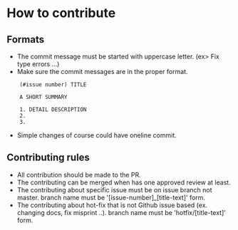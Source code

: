 # How to contribute

## Formats

* The commit message must be started with uppercase letter. (ex> Fix type errors ...)
* Make sure the commit messages are in the proper format.

```
    (#issue number) TITLE

    A SHORT SUMMARY

    1. DETAIL DESCRIPTION
    2. 
    3.
``` 
* Simple changes of course could have oneline commit.

## Contributing rules

* All contribution should be made to the PR.
* The contributing can be merged when has one approved review at least.
* The contributing about specific issue must be on issue branch not master. branch name must be '[issue-number]_[title-text]' form.
* The contributing about hot-fix that is not Github issue based (ex. changing docs, fix misprint ..). branch name must be 'hotfix/[title-text]' form.
